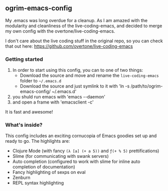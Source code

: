 ## ogrim-emacs-config
My .emacs was long overdue for a cleanup. As I am amazed with the modularity and cleanliness of the live-coding-emacs, and decided to merge my own config with the overtone/live-coding-emacs.

I don't care about the live coding stuff in the original repo, so you can check that out here: https://github.com/overtone/live-coding-emacs

### Getting started

1. In order to start using this config, you can to one of two things:
   * Download the source and move and rename the `live-coding-emacs` folder to `~/.emacs.d`
   * Download the source and just symlink to it with 'ln -s /path/to/ogrim-emacs-config/ ~/.emacs.d'
2. you shuld run emacs with 'emacs --daemon'
3. and open a frame with 'emacsclient -c'

It is fast and awesome!

### What's inside?

This config includes an exciting cornucopia of Emacs goodies set up and ready to go. The highlights are:

* Clojure Mode (with fancy `(λ [a] (+ a 5))` and `ƒ(+ % 5)` prettifications)
* Slime (for communicating with swank servers)
* Auto completion (configured to work with slime for inline auto completion of documentation)
* Fancy highlighting of sexps on eval
* Zenburn
* REPL syntax highlighting
